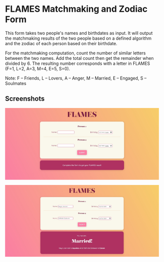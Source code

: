 # FLAMES Matchmaking and Zodiac Form

This form takes two people's names and birthdates as input. It will output the matchmaking results of the two people based on a defined algorithm and the zodiac of each person based on their birthdate.

For the matchmaking computation, count the number of similar letters between the two names. Add the total count then get the remainder when divided by 6. The resulting number corresponds with a letter in FLAMES (F=1, L=2, A=3, M=4, E=5, S=0).

Note: F – Friends, L – Lovers, A – Anger, M – Married, E – Engaged, S – Soulmates

## Screenshots

![Empty Form](/screenshots/flames-1.jpeg)

![With Results](/screenshots/flames-2.jpeg)
